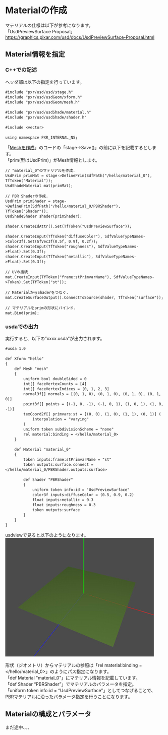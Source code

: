# Materialの作成

マテリアルの仕様は以下が参考になります。    
「UsdPreviewSurface Proposal」    
https://graphics.pixar.com/usd/docs/UsdPreviewSurface-Proposal.html    

## Material情報を指定

### C++での記述

ヘッダ部は以下の指定を行っています。    

    #include "pxr/usd/usd/stage.h"
    #include "pxr/usd/usdGeom/xform.h"
    #include "pxr/usd/usdGeom/mesh.h"
    
    #include "pxr/usd/usdShade/material.h"
    #include "pxr/usd/usdShade/shader.h"
    
    #include <vector>
    
    using namespace PXR_INTERNAL_NS;

「[Meshを作成](./usd_create_mesh.md)」のコードの「stage->Save()」の前に以下を記載するとします。    
「prim(型はUsdPrim)」がMesh情報とします。    

    // "material_0"のマテリアルを作成.
    UsdPrim primMat = stage->DefinePrim(SdfPath("/hello/material_0"), TfToken("Material"));
    UsdShadeMaterial mat(primMat);
    
    // PBR Shaderの作成.
    UsdPrim primShader = stage->DefinePrim(SdfPath("/hello/material_0/PBRShader"), TfToken("Shader"));
    UsdShadeShader shader(primShader);
    
    shader.CreateIdAttr().Set(TfToken("UsdPreviewSurface"));
    
    shader.CreateInput(TfToken("diffuseColor"), SdfValueTypeNames->Color3f).Set(GfVec3f(0.5f, 0.9f, 0.2f));
    shader.CreateInput(TfToken("roughness"), SdfValueTypeNames->Float).Set(0.3f);
    shader.CreateInput(TfToken("metallic"), SdfValueTypeNames->Float).Set(0.3f);
    
    // UVの接続.
    mat.CreateInput(TfToken("frame:stPrimvarName"), SdfValueTypeNames->Token).Set(TfToken("st"));
    
    // MaterialからShaderをつなぐ.
    mat.CreateSurfaceOutput().ConnectToSource(shader, TfToken("surface"));
    
    // マテリアルをprimの形状にバインド.
    mat.Bind(prim);

### usdaでの出力

実行すると、以下の”xxxx.usda”が出力されます。    

    #usda 1.0
    
    def Xform "hello"
    {
        def Mesh "mesh"
        {
            uniform bool doubleSided = 0
            int[] faceVertexCounts = [4]
            int[] faceVertexIndices = [0, 1, 2, 3]
            normal3f[] normals = [(0, 1, 0), (0, 1, 0), (0, 1, 0), (0, 1, 0)]
            point3f[] points = [(-1, 0, -1), (-1, 0, 1), (1, 0, 1), (1, 0, -1)]
            texCoord2f[] primvars:st = [(0, 0), (1, 0), (1, 1), (0, 1)] (
                interpolation = "varying"
            )
            uniform token subdivisionScheme = "none"
            rel material:binding = </hello/material_0>
        }

        def Material "material_0"
        {
            token inputs:frame:stPrimvarName = "st"
            token outputs:surface.connect = </hello/material_0/PBRShader.outputs:surface>
    
            def Shader "PBRShader"
            {
                uniform token info:id = "UsdPreviewSurface"
                color3f inputs:diffuseColor = (0.5, 0.9, 0.2)
                float inputs:metallic = 0.3
                float inputs:roughness = 0.3
                token outputs:surface
            }
        }
    }

usdviewで見ると以下のようになります。     
<img src="../images/usd_cpp_material_01.jpg" />    

形状（ジオメトリ）からマテリアルの参照は「rel material:binding = </hello/material_0>」のようにパス指定になります。    
「def Material "material_0"」にマテリアル情報を記載しています。    
「def Shader “PBRShader”」でマテリアルのパラメータを指定。    
「uniform token info:id = “UsdPreviewSurface”」としてつなげることで、
PBRマテリアルに沿ったパラメータ指定を行うことになります。    

## Materialの構成とパラメータ

まだ途中、、、     

